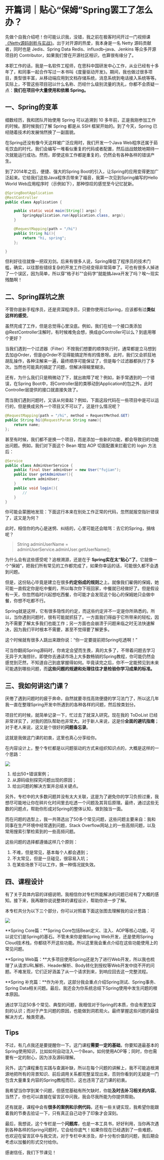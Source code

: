 # 开篇词｜贴心“保姆”Spring罢工了怎么办？

先做个自我介绍吧！你可能认识我，没错，我之前在极客时间开过一门视频课[《Netty源码剖析与实战》](<https://time.geekbang.org/course/intro/100036701>)。出于对开源的热爱，我本身是一名 Netty 源码贡献者，同时也是 Jedis、Spring Data Redis、influxdb–java、Jenkins 等众多开源项目的 Contributor，如果我们曾在开源社区相识，也算很有缘分了。

本职工作的话，我是一名软件工程师，在思科中国研发中心工作，从业已经有十多年了，和同事一起合作写过一本书叫《度量驱动开发》。期间，我也做过很多项目，类型很丰富，从移动端应用到文档存储系统，消息系统到电话接入系统等等。实际上，不管这些项目冠以什么名称、历经什么级别流量的洗礼，你都不会质疑一点：**我们在项目中大量使用和依赖 Spring。**

## 一、Spring的变革

细数经历，我和团队开始使用 Spring 可以追溯到 10 多年前，正是我刚参加工作的时候。那时候我们了解 Spring 都是从 SSH 框架开始的。到了今天，Spring 已经随着技术的发展悄然换了一副面貌。

在Spring还没有像今天这样被广泛应用时，我们开发一个Java Web程序还属于茹毛饮血的时代，我们会编写一堆看似重复的代码或者配置，然后战战兢兢地期待一次就能运行成功。然而，即使这些工作都是重复的，仍然会有各种各样的错误产生。

到了2014年之后，便捷、强大的Spring Boot的引入，让Spring的应用变得更加广泛起来。它给我们这些Java程序员带来了福音，我第一次见到Spring编写的Hello World Web应用程序时（示例如下），那种惊叹的感觉至今记忆犹新。

```java
@SpringBootApplication
@RestController
public class Application {

    public static void main(String[] args) {
        SpringApplication.run(Application.class, args);
    }

    @RequestMapping(path = "/hi")
    public String hi(){
        return "hi, spring";
    };

}
```

但利好往往就像一把双刃剑。后来有很多人说，Spring降低了程序员的技术门槛，确实，以往那些错综复杂的开发工作已经变得非常简单了。可也有很多人掉进了一个误区，因为简单，所以穿“格子衫”“会码字”就能搞Java开发了吗？唉～现实残酷啊！

## 二、Spring踩坑之旅

不管你是新手程序员，还是资深程序员，只要你使用过Spring，应该都有过**类似这样的感受**。

虽然完成了工作，但是总觉得心里没底。例如，我们在给一个接口类添加@RestController注解时，有时候难免会想，换成@Controller可以么？到底用哪个更好？

当我们遇到一个过滤器（Filter）不按我们想要的顺序执行时，通常都是立马想到去加@Order，但是@Order不见得能搞定所有的情景呀。此时，我们又会抓狂地胡乱操作，各种注解来一遍，最终顺序可能保证了，但是每个过滤器都执行了多次。当然也可能真的搞定了问题，但解决得糊里糊涂。

还有，为什么我们只是稍微动了下，就出故障了呢？例如，新手常遇到的一个错误，在Spring Boot中，将Controller层的类移动到Application的包之外，此时Controller层提供的接口就直接失效了。

而当我们遇到问题时，又该从何查起？例如，下面这段代码在一些项目中是可以运行的，但是换成另外一个项目又不可以了，这是什么情况呢？

```java
@RequestMapping(path = "/hi", method = RequestMethod.GET)
public String hi(@RequestParam String name){
    return name;
};
```

甚至有时候，我们都不是换一个项目，而是添加一些新的功能，都会导致旧的功能出问题。例如，我们对下面这个 Bean 增加 AOP 切面配置来拦截它的 login 方法后：

```java
@Service
public class AdminUserService {
    public final User adminUser = new User("fujian");
    public User getAdminUser(){
        return adminUser;
    }    
    public void login(){
        //
    }
}
```

你可能会蒙圈地发现：下面这行本来在别处工作正常的代码，忽然就报空指针错误了，这又是为何？

此时，相信你的内心是迷惘、纠结的，心里可能还会暗骂：去它的Spring，搞啥呢？

> String adminUserName = adminUserService.adminUser.getUserName();

为什么会有这些感受呢？追根溯源，还是在于 **Spring实在太“贴心”了**。它就像一个“保姆”，把我们所有常见的工作都完成了，如果你幸运的话，可能很久都不会遇到问题。

但是，这份贴心毕竟是建立在很多**约定俗成的规则**之上。就像我们雇佣的保姆，她可能一直假定你是吃中餐的，所以每次你下班回家，中餐就已经做好了。但是假设有一天，你忽然临时兴起想吃西餐，你可能才会发现这个贴心的保姆她只会做中餐，你想不吃都不行。

Spring就是这样，它有很多隐性的约定，而这些约定并不一定是你所熟悉的。所以，当你遇到问题时，很有可能就抓狂了。一方面我们得益于它所带来的轻松，因为不需要了解太多我们也能工作；另一方面也会崩溃于问题来临之时无法快速解决，因为我们平时根本不需要，甚至不觉得要了解更多。

这个时候就有很多人跳出来跟你说：“你一定要提前把Spring吃透啊！”

可当你翻阅Spring源码时，你肯定会望而生畏，真的太多了，不带着问题去学习无异于大海捞针。即使你去通读市场上大多数畅销的Spring教程，你可能仍然会感觉到茫然，不知道自己到底掌握得如何。毕竟读完之后，你不一定能预见到未来可能遇到哪些问题，而**这些问题的规避和处理往往才是检验你学习成果的标准。**

## 三、我如何讲这门课？

厌倦了遇到问题时的疲于奔命，自然就要寻找高效便捷的学习法门了，所以这几年我一直在整理Spring开发中所遇到的各种各样的问题，然后按类划分。

项目忙的时候，就简单记录一下，忙过去了就深入研究。现在我的 ToDoList 已经非常详实了，对我的团队帮助也非常大。对于新人来说，这是份**全面的避坑指南**；对于老人来说，这又是个很好的**问题备忘录**。

这就是我做这门课的初衷，这里也真心分享给你。

在内容设计上，整个专栏都是以问题驱动的方式来组织知识点的，大概是这样的一个思路：

![](<%E5%BC%80%E7%AF%87%E8%AF%8D_%E8%B4%B4%E5%BF%83%E2%80%9C%E4%BF%9D%E5%A7%86%E2%80%9DSpring%E7%BD%A2%E5%B7%A5%E4%BA%86%E6%80%8E%E4%B9%88%E5%8A%9E%EF%BC%9F.resource/45d103389eab48e4d911a7a6f7d4c0de.png>)

1. 给出50+错误案例；
2. 从源码级别探究问题出现的原因；
3. 给出问题的解决方案并总结关键点。

另外，专栏中的大多数问题并没有太大关联，这是为了避免你的学习负担过重，我想尽可能地让你在碎片化时间里去吃透一个问题及其背后原理。最终，通过这些无数的问题点，帮助你形成对Spring的整体认知，做到独当一面。

而在问题的选型上，我一共筛选出了50多个常见问题，这些问题主要来自：我和同事在生产环境中经常遇到问题，Stack Overflow网站上的一些高频问题，以及常用搜索引擎检索到的一些高频问题。

这些问题的选择都遵循这样几个原则：

1. 不难，但是常见，基本每个人都会遇到；
2. 不太常见，但是一旦碰见，很容易入坑；
3. 在某些场景下可以工作，换一种情况就失效。

## 四、课程设计

有了关于具体内容的详细说明，我相信你对专栏所能解决的问题已经有了大概的感知。接下来，我再跟你说说整体的课程设计，帮助你进一步了解。

本专栏共分为以下三个部分，你可以对照着下面这张图去理解我的设计思路：

![](<%E5%BC%80%E7%AF%87%E8%AF%8D_%E8%B4%B4%E5%BF%83%E2%80%9C%E4%BF%9D%E5%A7%86%E2%80%9DSpring%E7%BD%A2%E5%B7%A5%E4%BA%86%E6%80%8E%E4%B9%88%E5%8A%9E%EF%BC%9F.resource/834c92d778378859acf4e0e02ee778fc.png>)

**Spring Core篇：**Spring Core包括Bean定义、注入、AOP等核心功能，可以说它们是Spring的基石。不管未来你是做Spring Web开发，还是使用Spring Cloud技术栈，你都绕不开这些功能。所以这里我会重点介绍在这些功能使用上的常见问题。

**Spring Web篇：**大多项目使用Spring还是为了进行Web开发，所以我也梳理了从请求URL解析、Header解析、Body转化到授权等Web开发中绕不开的问题。不难发现，它们正好涵盖了从一个请求到来，到响应回去这一完整流程。

**Spring 补充篇：**作为补充，这部分我会重点介绍Spring测试、Spring事务、Spring Data相关问题。最后，我还会为你系统总结下Spring使用中发生问题的根本原因。

通过学习这50多个常见、典型的问题，我相信对于Spring的本质，你会有更加深刻的认识；而对于产生问题的原因，也能做到洞若观火。最终掌握这些问题的最佳解决方式，触类旁通。

## Tips

不过，有几点我还是要提醒你一下。这门课程**需要一定的基础**，你要知道最基本的Spring使用知识，比如如何自动注入一个Bean，如何使用AOP等；同时，你也需要有一定的耐心，因为涉及源码理解。

另外，这门课程重在实践与查漏补缺，所以在每个问题的讲解上，我不可能追根溯源地把所有的背景知识、前后调用关系都完整呈现出来，否则你看到的无疑是一门包含大量重复内容的Spring教程而已，这也违背了这门课的初衷。

我希望当你学到某个问题，但感觉基础有所欠缺时，你能**及时去补习相关的内容**。当然了，你也可以直接在留言区中问我，我会尽我所能为你提供帮助。

还有就是，课程中会有**很多的案例和示例代码**，还有一些关键实现，我希望你能跟着我的节奏去验证一下，只有真正自己动手了印象才会深刻。

最后，我想说，这个专栏是一个**问题库**，也是一本工具书，好好利用，当你再次遇到各种各样的Spring问题时，它会给你底气！如果你现在已经遇到了一些难题，也欢迎在留言区中与我交流，对于专栏中未涉及，却十分有价值的问题，我后期会考虑以加餐的形式交付给你。

感谢信任，我们下节课见！

